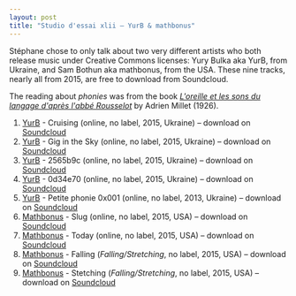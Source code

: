 ```yaml
---
layout: post
title: "Studio d'essai xlii – YurB & mathbonus"
---
```


Stéphane chose to only talk about two very different artists who both release music under Creative Commons licenses: Yury Bulka aka YurB, from Ukraine, and Sam Bothun aka mathbonus, from the USA. These nine tracks, nearly all from 2015, are free to download from Soundcloud.

The reading about _phonies_ was from the book _[L'oreille et les sons du langage d'après l'abbé Rousselot](https://books.google.com.au/books?id=dnyJRVNqU_gC&printsec=frontcover#v=onepage&q&f=false)_ by Adrien Millet (1926).

1. [YurB](http://musicbrainz.org/artist/21887dcf-49e7-4450-84bd-b63741f6d72b) - Cruising (online, no label, 2015, Ukraine) – download on [Soundcloud](https://soundcloud.com/yurb/cruising)
1. [YurB](http://musicbrainz.org/artist/21887dcf-49e7-4450-84bd-b63741f6d72b) - Gig in the Sky (online, no label, 2015, Ukraine) – download on [Soundcloud](https://soundcloud.com/yurb/gig-in-the-sky)
1. [YurB](http://musicbrainz.org/artist/21887dcf-49e7-4450-84bd-b63741f6d72b) - 2565b9c (online, no label, 2015, Ukraine) – download on [Soundcloud](https://soundcloud.com/yurb/2565b9c)
1. [YurB](http://musicbrainz.org/artist/21887dcf-49e7-4450-84bd-b63741f6d72b) - 0d34e70 (online, no label, 2015, Ukraine) – download on [Soundcloud](https://soundcloud.com/yurb/0d34e70)
1. [YurB](http://musicbrainz.org/artist/21887dcf-49e7-4450-84bd-b63741f6d72b) - Petite phonie 0x001 (online, no label, 2013, Ukraine) – download on [Soundcloud](https://soundcloud.com/yurb/petite-phonie-0x001)
1. [Mathbonus](http://musicbrainz.org/artist/efbfaaa6-879f-4867-aac3-c95a56131942) - Slug (online, no label, 2015, USA) – download on [Soundcloud](https://soundcloud.com/mathbonus/slug)
1. [Mathbonus](http://musicbrainz.org/artist/efbfaaa6-879f-4867-aac3-c95a56131942) - Today (online, no label, 2015, USA) – download on [Soundcloud](https://soundcloud.com/mathbonus/today)
1. [Mathbonus](http://musicbrainz.org/artist/efbfaaa6-879f-4867-aac3-c95a56131942) - Falling (_Falling/Stretching_, no label, 2015, USA) – download on [Soundcloud](https://soundcloud.com/mathbonus/falling)
1. [Mathbonus](http://musicbrainz.org/artist/efbfaaa6-879f-4867-aac3-c95a56131942) - Stetching (_Falling/Stretching_, no label, 2015, USA) – download on [Soundcloud](https://soundcloud.com/mathbonus/stretching)